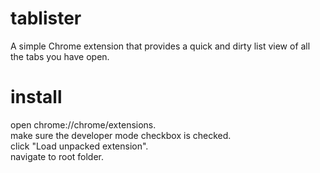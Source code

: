 tablister
=========
A simple Chrome extension that provides a quick and dirty list view of all the tabs you have open.

install
=========
open chrome://chrome/extensions.  
make sure the developer mode checkbox is checked.  
click "Load unpacked extension".  
navigate to root folder.  
